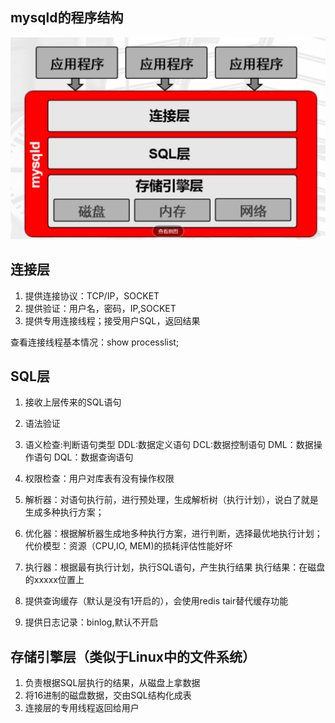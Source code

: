 ## mysqld的程序结构

![](2019-12-04-15-48-25.png)

## 连接层

1. 提供连接协议：TCP/IP，SOCKET
2. 提供验证：用户名，密码，IP,SOCKET
3. 提供专用连接线程；接受用户SQL，返回结果

查看连接线程基本情况：show processlist;

## SQL层

1. 接收上层传来的SQL语句
2. 语法验证
3. 语义检查:判断语句类型
DDL:数据定义语句
DCL:数据控制语句
DML：数据操作语句
DQL：数据查询语句

4. 权限检查：用户对库表有没有操作权限
5. 解析器：对语句执行前，进行预处理，生成解析树（执行计划），说白了就是生成多种执行方案；
6. 优化器：根据解析器生成地多种执行方案，进行判断，选择最优地执行计划；
        代价模型：资源（CPU,IO, MEM)的损耗评估性能好坏
7. 执行器：根据最有执行计划，执行SQL语句，产生执行结果
        执行结果：在磁盘的xxxxx位置上
8. 提供查询缓存（默认是没有1开启的），会使用redis tair替代缓存功能
9. 提供日志记录：binlog,默认不开启

## 存储引擎层（类似于Linux中的文件系统）

1. 负责根据SQL层执行的结果，从磁盘上拿数据
2. 将16进制的磁盘数据，交由SQL结构化成表
3. 连接层的专用线程返回给用户
